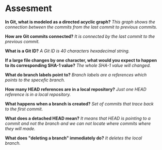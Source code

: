 
# Assesment 



**In Git, what is modeled as a directed acyclic graph?**
   *This graph shows the connection between the commits  from the last commit to previous commits.*

**How are Git commits connected?**
   *It is connected by the last commit to the previous commit.*

**What is a Git ID?**
   *A Git ID is 40 characters hexadecimal string.*

**If a large file changes by one character, what would you expect to happen to its corresponding SHA-1 value?**
   *The whole SHA-1 value will changed.* 
   
**What do branch labels point to?**
   *Branch labels are a references which points to the specefic branch.*

**How many HEAD references are in a local repository?**
   *Just one HEAD reference is in a local repository.*

**What happens when a branch is created?**
   *Set of commits that trace back to the first commit.*

**What does a detached HEAD mean?**
   *It means that HEAD is pointing to a commit and not the branch and we can not locate where commits where they will made.*

**What does "deleting a branch" immediately do?**
   *It deletes the local branch.* 